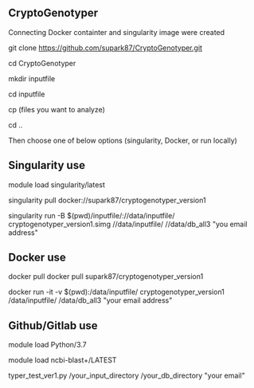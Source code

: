 ## CryptoGenotyper

Connecting Docker containter and singularity image were created

git clone https://github.com/supark87/CryptoGenotyper.git

cd CryptoGenotyper

mkdir inputfile

cd inputfile

cp (files you want to analyze)

cd ..

Then choose one of below options (singularity, Docker, or run locally)

## Singularity use
module load singularity/latest

singularity pull docker://supark87/cryptogenotyper_version1

singularity run -B $(pwd)/inputfile/://data/inputfile/ cryptogenotyper_version1.simg //data/inputfile/ //data/db_all3 "you email address"

## Docker use

docker pull docker pull supark87/cryptogenotyper_version1

docker run -it -v $(pwd):/data/inputfile/ cryptogenotyper_version1 /data/inputfile/ /data/db_all3 "your email address"

## Github/Gitlab use

module load Python/3.7

module load ncbi-blast+/LATEST

typer_test_ver1.py /your_input_directory /your_db_directory "your email"
